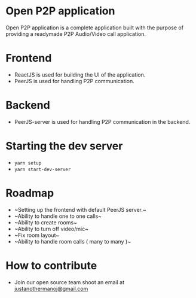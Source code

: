 Open P2P application
====================

Open P2P application is a complete application built with the purpose of providing a readymade P2P Audio/Video call application.

Frontend
========

* ReactJS is used for building the UI of the application.
* PeerJS is used for handling P2P communication.

Backend
=======

* PeerJS-server is used for handling P2P communication in the backend.

Starting the dev server
=======================

* `yarn setup`
* `yarn start-dev-server`

Roadmap
=======

* ~Setting up the frontend with default PeerJS server.~
* ~Ability to handle one to one calls~
* ~Ability to create rooms~
* ~Ability to turn off video/mic~
* ~Fix room layout~
* ~Ability to handle room calls ( many to many )~

How to contribute
=================

* Join our open source team shoot an email at justanothermanoj@gmail.com
